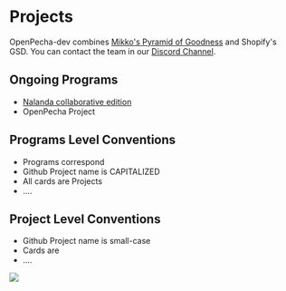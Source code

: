 # Projects

OpenPecha-dev combines [Mikko's Pyramid of Goodness](https://medium.com/art-technology/the-pyramid-of-goodness-for-research-and-development-organizations-78ffc28c131f) and Shopify's GSD. You can contact the team in our [Discord Channel](https://discord.gg/PrwMzqXm).

## Ongoing Programs

*   [Nalanda collaborative edition](https://github.com/orgs/OpenPecha-dev/projects/7)
*   OpenPecha Project

## Programs Level Conventions

*   Programs correspond 
*   Github Project name is CAPITALIZED
*   All cards are Projects
*   ....

## Project Level Conventions

*   Github Project name is small-case
*   Cards are 
*   ....  

![](https://user-images.githubusercontent.com/17675331/159492857-c905a84b-772b-4271-85f1-6d44babb62fc.png)
